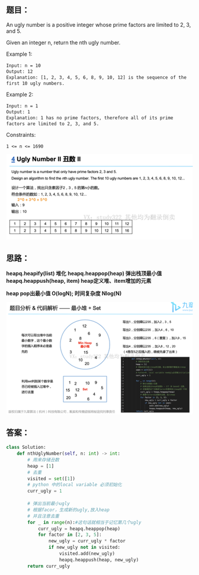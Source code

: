 ## 题目：
An ugly number is a positive integer whose prime factors are limited to 2, 3, and 5.

Given an integer n, return the nth ugly number.

Example 1:
```
Input: n = 10
Output: 12
Explanation: [1, 2, 3, 4, 5, 6, 8, 9, 10, 12] is the sequence of the first 10 ugly numbers.
```
Example 2:
```
Input: n = 1
Output: 1
Explanation: 1 has no prime factors, therefore all of its prime factors are limited to 2, 3, and 5.
``` 

Constraints:
```
1 <= n <= 1690
```
![a](https://github.com/SSRRBB/Leetcode/blob/main/Images/212.png)

## 思路：
**heapq.heapify(list) 堆化**
**heapq.heappop(heap) 弹出栈顶最小值**
**heapq.heappush(heap, item) heap定义堆、item增加的元素**


**heap pop出最小值 O(logN); 时间复杂度 Nlog(N)**

![a](https://github.com/SSRRBB/Leetcode/blob/main/Images/213.png)

## 答案：
```python
class Solution:
    def nthUglyNumber(self, n: int) -> int:
        # 用来存储丑数
        heap = [1]
        # 去重
        visited = set([1])
        # python 中的local variable 必须初始化
        curr_ugly = 1
        
        # 弹出当前最小ugly
        # 根据facor，生成新的ugly,放入heap
        # 并且注意去重
        for _ in range(n):#这句话就相当于记忆第几个ugly
            curr_ugly = heapq.heappop(heap)
            for factor in [2, 3, 5]:
                new_ugly = curr_ugly * factor
                if new_ugly not in visited:
                    visited.add(new_ugly)
                    heapq.heappush(heap, new_ugly)
        return curr_ugly


```
